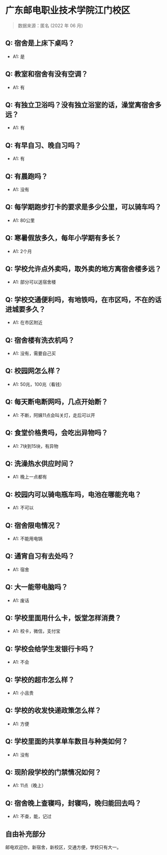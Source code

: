 # 广东邮电职业技术学院江门校区

> 数据来源：匿名 (2022 年 06 月)

## Q: 宿舍是上床下桌吗？

- A1: 是

## Q: 教室和宿舍有没有空调？

- A1: 有

## Q: 有独立卫浴吗？没有独立浴室的话，澡堂离宿舍多远？

- A1: 有

## Q: 有早自习、晚自习吗？

- A1: 有

## Q: 有晨跑吗？

- A1: 没有

## Q: 每学期跑步打卡的要求是多少公里，可以骑车吗？

- A1: 80公里

## Q: 寒暑假放多久，每年小学期有多长？

- A1: 2个月

## Q: 学校允许点外卖吗，取外卖的地方离宿舍楼多远？

- A1: 部分可以送宿舍楼

## Q: 学校交通便利吗，有地铁吗，在市区吗，不在的话进城要多久？

- A1: 在市区附近

## Q: 宿舍楼有洗衣机吗？

- A1: 没有，需要自己买

## Q: 校园网怎么样？

- A1: 50兆，100兆（看钱）

## Q: 每天断电断网吗，几点开始断？

- A1: 不断，阿姨11点会叫关灯，走后可以开

## Q: 食堂价格贵吗，会吃出异物吗？

- A1: 7块到15块，有异物

## Q: 洗澡热水供应时间？

- A1: 晚上一点都有

## Q: 校园内可以骑电瓶车吗，电池在哪能充电？

- A1: 不可以

## Q: 宿舍限电情况？

- A1: 不能用电锅

## Q: 通宵自习有去处吗？

- A1: 宿舍

## Q: 大一能带电脑吗？

- A1: 废话

## Q: 学校里面用什么卡，饭堂怎样消费？

- A1: 校卡，微信，支付宝

## Q: 学校会给学生发银行卡吗？

- A1: 不会

## Q: 学校的超市怎么样？

- A1: 小且贵

## Q: 学校的收发快递政策怎么样？

- A1: 方便

## Q: 学校里面的共享单车数目与种类如何？

- A1: 没有

## Q: 现阶段学校的门禁情况如何？

- A1: 11点（晚上）

## Q: 宿舍晚上查寝吗，封寝吗，晚归能回去吗？

- A1: 不查，能，记过

## 自由补充部分

邮电欢迎你，新宿舍，新校区，交通方便，学校只有大一。